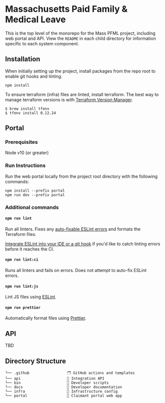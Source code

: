 # Massachusetts Paid Family & Medical Leave

This is the top level of the monorepo for the Mass PFML project, including web portal and API. View the `README` in each child directory for information specific to each system component.

## Installation

When initially setting up the project, install packages from the repo root to enable git hooks and linting.

```
npm install
```

To ensure terraform (infra) files are linted, install terraform. The best way to manage terraform versions is with [Terraform Version Manager](https://github.com/tfutils/tfenv).

```
$ brew install tfenv
$ tfenv install 0.12.24
```

## Portal

### Prerequisites

Node v10 (or greater)

### Run Instructions

Run the web portal locally from the project root directory with the following commands:
```
npm install --prefix portal
npm run dev --prefix portal
```

### Additional commands

#### `npm run lint`

Run all linters. Fixes any [auto-fixable ESLint errors](https://eslint.org/docs/user-guide/command-line-interface#fixing-problems) and formats the Terraform files.

[Integrate ESLint into your IDE or a git hook](https://eslint.org/docs/user-guide/integrations) if you'd like to catch linting errors before it reaches the CI.

#### `npm run lint:ci`

Runs all linters and fails on errors. Does not attempt to auto-fix ESLint errors.

#### `npm run lint:js`

Lint JS files using [ESLint](https://eslint.org/).

#### `npm run prettier`

Automatically format files using [Prettier](https://prettier.io/).

## API

TBD

## Directory Structure

```
└── .github                 🗂 GitHub actions and templates
└── api                     🔀 Integration API
└── bin                     🤖 Developer scripts
└── docs                    🔖 Developer documentation
└── infra                   🌲 Infrastructure config
└── portal                  🚪 Claimant portal web app
```
